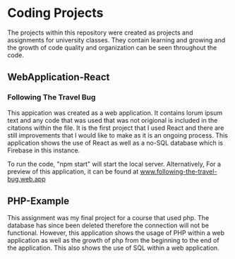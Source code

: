 # Coding Projects
The projects within this repository were created as projects and assignments for university classes.  They contain learning and growing and the growth of code quality and organization can be seen throughout the code.  

## WebApplication-React
### Following The Travel Bug
This appication was created as a web application.  It contains lorum ipsum text and any code that was used that was not origional is included in the citations within the file.  It is the first project that I used React and there are still improvements that I would like to make as it is an ongoing process.  This application shows the use of React as well as a no-SQL database which is Firebase in this instance.    

To run the code, "npm start" will start the local server.  Alternatively, For a preview of this application, it can be found at www.following-the-travel-bug.web.app


## PHP-Example
This assignment was my final project for a course that used php.  The database has since been deleted therefore the connection will not be functional.  However, this application shows the usage of PHP within a web application as well as the growth of php from the beginning to the end of the application.  This also shows the use of SQL within a web application.  
